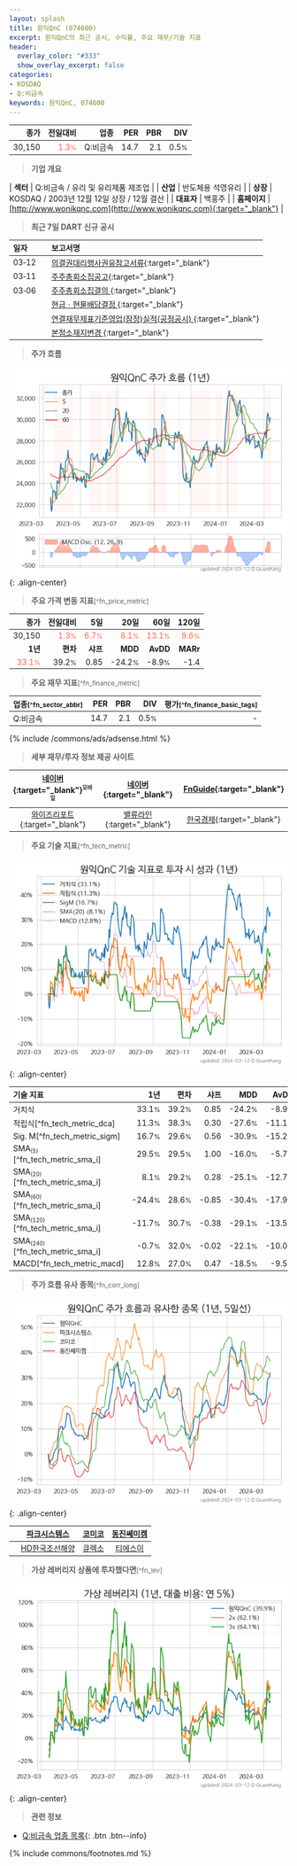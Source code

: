 ```yaml
---
layout: splash
title: 원익QnC (074600)
excerpt: 원익QnC의 최근 공시, 수익률, 주요 재무/기술 지표
header:
  overlay_color: "#333"
  show_overlay_excerpt: false
categories:
- KOSDAQ
- Q:비금속
keywords: 원익QnC, 074600
---
```


| **종가** | **전일대비** | **업종** | **PER** | **PBR** | **DIV** |
| -------: | -----------: | -------: | ------: | ------: | ------: |
| 30,150 | <span style="color: tomato">1.3<small>%</small></span> | Q:비금속 | 14.7 | 2.1 | 0.5<small>%</small> |

<!-- more -->


> **기업 개요**<a id="company"></a>

| <span style="white-space:nowrap;">**섹터**</span> | Q:비금속 / 유리 및 유리제품 제조업 |
| <span style="white-space:nowrap;">**산업**</span> | 반도체용 석영유리 |
| <span style="white-space:nowrap;">**상장**</span> | KOSDAQ / 2003년 12월 12일 상장 / 12월 결산 |
| <span style="white-space:nowrap;">**대표자**</span> | 백홍주 |
| <span style="white-space:nowrap;">**홈페이지**</span> | [http://www.wonikqnc.com](http://www.wonikqnc.com){:target="_blank"} |


> **최근 7일 DART 신규 공시**<a id="dart"></a>

| **일자** |      | **보고서명** |
| :------- | :--- | :----------- |
| 03&#x2011;12 | | [의결권대리행사권유참고서류](https://dart.fss.or.kr/dsaf001/main.do?rcpNo=20240312000203){:target="_blank"} |
| 03&#x2011;11 | | [주주총회소집공고](https://dart.fss.or.kr/dsaf001/main.do?rcpNo=20240311000461){:target="_blank"} |
| 03&#x2011;06 | | [주주총회소집결의              ](https://dart.fss.or.kr/dsaf001/main.do?rcpNo=20240306900738){:target="_blank"} |
|  | | [현금ㆍ현물배당결정              ](https://dart.fss.or.kr/dsaf001/main.do?rcpNo=20240306900612){:target="_blank"} |
|  | | [연결재무제표기준영업(잠정)실적(공정공시)              ](https://dart.fss.or.kr/dsaf001/main.do?rcpNo=20240306900597){:target="_blank"} |
|  | | [본점소재지변경              ](https://dart.fss.or.kr/dsaf001/main.do?rcpNo=20240306900617){:target="_blank"} |


> **주가 흐름**<a id="price"></a>

![074600](/stock/images/074600.png){: .align-center}


> **주요 가격 변동 지표**<small>[^fn_price_metric]</small>

| **종가** | **전일대비** | **5일** | **20일** | **60일** | **120일** |
| -------: | -----------: | ------: | -------: | -------: | --------: |
| 30,150 | <span style="color: tomato">1.3<small>%</small></span> | <span style="color: tomato">6.7<small>%</small></span> | <span style="color: tomato">8.1<small>%</small></span> | <span style="color: tomato">13.1<small>%</small></span> | <span style="color: tomato">9.6<small>%</small></span> |
| **1년** | **편차** | **샤프** | **MDD** | **AvDD** | **MARr** |
| <span style="color: tomato">33.1<small>%</small></span> | 39.2<small>%</small> | 0.85 | -24.2<small>%</small> | -8.9<small>%</small> | -1.4 |


> **주요 재무 지표**<small>[^fn_finance_metric]</small>

| **업종**<small>[^fn_sector_abbr]</small> | **PER** | **PBR** | **DIV** | **평가**<small>[^fn_finance_basic_tags]</small> |
| :--------------------------------------- | ------: | ------: | ------: | ----------------------------------------------: |
| Q:비금속 | 14.7 | 2.1 | 0.5<small>%</small> | - |



{% include /commons/ads/adsense.html %}

> **세부 재무/투자 정보 제공 사이트**

| [네이버](https://m.stock.naver.com/domestic/stock/074600/finance/summary){:target="_blank"}<sup><small>모바일</small></sup> | [네이버](https://finance.naver.com/item/coinfo.naver?code=074600){:target="_blank"} | [FnGuide](https://comp.fnguide.com/SVO2/ASP/SVD_Invest.asp?gicode=A074600&MenuYn=Y){:target="_blank"} |
| :---: | :---: | :---: |
| [와이즈리포트](https://comp.wisereport.co.kr/company/c1040001.aspx?cmp_cd=074600){:target="_blank"} | [밸류라인](https://www.valueline.co.kr/finance/summary/074600){:target="_blank"} | [한국경제](https://markets.hankyung.com/stock/074600/financial-summary){:target="_blank"} |


> **주요 기술 지표**<small>[^fn_tech_metric]</small>


![074600](/stock/images/074600_tech.png){: .align-center}

| **기술 지표** | **1년** | **편차** | **샤프** | **MDD** | **AvDD** |
| :------------ | ------: | -----------: | -------: | ------: | -------: |
| 거치식 | 33.1<small>%</small> | 39.2<small>%</small> | 0.85 | -24.2<small>%</small> | -8.9<small>%</small> |
| 적립식[^fn_tech_metric_dca] | 11.3<small>%</small> | 38.3<small>%</small> | 0.30 | -27.6<small>%</small> | -11.1<small>%</small> |
| Sig. M[^fn_tech_metric_sigm] | 16.7<small>%</small> | 29.6<small>%</small> | 0.56 | -30.9<small>%</small> | -15.2<small>%</small> |
| SMA<small><sub>(5)</sub></small>[^fn_tech_metric_sma_i] | 29.5<small>%</small> | 29.5<small>%</small> | 1.00 | -16.0<small>%</small> | -5.7<small>%</small> |
| SMA<small><sub>(20)</sub></small>[^fn_tech_metric_sma_i] | 8.1<small>%</small> | 29.2<small>%</small> | 0.28 | -25.1<small>%</small> | -12.7<small>%</small> |
| SMA<small><sub>(60)</sub></small>[^fn_tech_metric_sma_i] | -24.4<small>%</small> | 28.6<small>%</small> | -0.85 | -30.4<small>%</small> | -17.9<small>%</small> |
| SMA<small><sub>(120)</sub></small>[^fn_tech_metric_sma_i] | -11.7<small>%</small> | 30.7<small>%</small> | -0.38 | -29.1<small>%</small> | -13.5<small>%</small> |
| SMA<small><sub>(240)</sub></small>[^fn_tech_metric_sma_i] | -0.7<small>%</small> | 32.0<small>%</small> | -0.02 | -22.1<small>%</small> | -10.0<small>%</small> |
| MACD[^fn_tech_metric_macd] | 12.8<small>%</small> | 27.0<small>%</small> | 0.47 | -18.5<small>%</small> | -9.5<small>%</small> |


> **주가 흐름 유사 종목**<a id="corr"></a><small>[^fn_corr_long]</small>

![074600](/stock/images/074600_corr.png){: .align-center}

|       | [파크시스템스](/140860/) | [코미코](/183300/) | [동진쎄미켐](/005290/) |
| :---: | :------------------------------------: | :------------------------------------: | :------------------------------------: |
|       | [HD한국조선해양](/009540/) | [큐렉소](/060280/) | [티에스이](/131290/) |


> **가상 레버리지 상품에 투자했다면**<a id="2x"></a><small>[^fn_lev]</small>

![074600](/stock/images/074600_2x.png){: .align-center}


> **관련 정보**

- [Q:비금속 업종 목록](/stats/sector/kosdaq_업종_비금속_종목/){: .btn .btn--info}

{% include commons/footnotes.md %}
